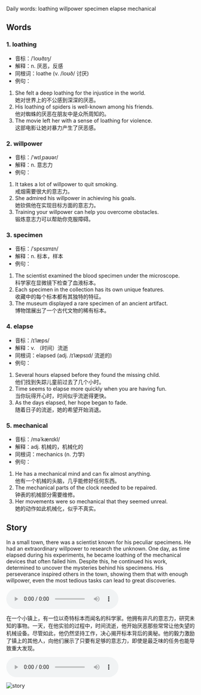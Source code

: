 Daily words: loathing willpower specimen elapse mechanical

## Words
### 1. loathing
- 音标：/ˈloʊðɪŋ/ <span style="cursor: pointer;" onclick="document.getElementById('audio-player-1').play()"><i class="fas fa-volume-up"></i></span>
<audio id="audio-player-1" src="https://files.dwong.top/words/loathing.mp3" style="display:none;"></audio>
- 解释：n. 厌恶，反感
- 同根词：loathe (v. /loʊð/ 讨厌)
- 例句：
1. She felt a deep loathing for the injustice in the world.  
她对世界上的不公感到深深的厌恶。  
2. His loathing of spiders is well-known among his friends.  
他对蜘蛛的厌恶在朋友中是众所周知的。  
3. The movie left her with a sense of loathing for violence.  
这部电影让她对暴力产生了厌恶感。

### 2. willpower
- 音标：/ˈwɪlˌpaʊər/ <span style="cursor: pointer;" onclick="document.getElementById('audio-player-2').play()"><i class="fas fa-volume-up"></i></span>
<audio id="audio-player-2" src="https://files.dwong.top/words/willpower.mp3" style="display:none;"></audio>
- 解释：n. 意志力
- 例句：
1. It takes a lot of willpower to quit smoking.  
戒烟需要很大的意志力。  
2. She admired his willpower in achieving his goals.  
她钦佩他在实现目标方面的意志力。  
3. Training your willpower can help you overcome obstacles.  
锻炼意志力可以帮助你克服障碍。

### 3. specimen
- 音标：/ˈspɛsɪmɪn/ <span style="cursor: pointer;" onclick="document.getElementById('audio-player-3').play()"><i class="fas fa-volume-up"></i></span>
<audio id="audio-player-3" src="https://files.dwong.top/words/specimen.mp3" style="display:none;"></audio>
- 解释：n. 标本，样本
- 例句：
1. The scientist examined the blood specimen under the microscope.  
科学家在显微镜下检查了血液标本。  
2. Each specimen in the collection has its own unique features.  
收藏中的每个标本都有其独特的特征。  
3. The museum displayed a rare specimen of an ancient artifact.  
博物馆展出了一个古代文物的稀有标本。

### 4. elapse
- 音标：/ɪˈlæps/ <span style="cursor: pointer;" onclick="document.getElementById('audio-player-4').play()"><i class="fas fa-volume-up"></i></span>
<audio id="audio-player-4" src="https://files.dwong.top/words/elapse.mp3" style="display:none;"></audio>
- 解释：v. （时间）流逝
- 同根词：elapsed (adj. /ɪˈlæpsɪd/ 流逝的)
- 例句：
1. Several hours elapsed before they found the missing child.  
他们找到失踪儿童前过去了几个小时。  
2. Time seems to elapse more quickly when you are having fun.  
当你玩得开心时，时间似乎流逝得更快。  
3. As the days elapsed, her hope began to fade.  
随着日子的流逝，她的希望开始消退。

### 5. mechanical
- 音标：/məˈkænɪkl/ <span style="cursor: pointer;" onclick="document.getElementById('audio-player-5').play()"><i class="fas fa-volume-up"></i></span>
<audio id="audio-player-5" src="https://files.dwong.top/words/mechanical.mp3" style="display:none;"></audio>
- 解释：adj. 机械的，机械化的
- 同根词：mechanics (n. 力学)
- 例句：
1. He has a mechanical mind and can fix almost anything.  
他有一个机械的头脑，几乎能修好任何东西。  
2. The mechanical parts of the clock needed to be repaired.  
钟表的机械部分需要维修。  
3. Her movements were so mechanical that they seemed unreal.  
她的动作如此机械化，似乎不真实。

## Story
In a small town, there was a scientist known for his peculiar specimens. He had an extraordinary willpower to research the unknown. One day, as time elapsed during his experiments, he became loathing of the mechanical devices that often failed him. Despite this, he continued his work, determined to uncover the mysteries behind his specimens. His perseverance inspired others in the town, showing them that with enough willpower, even the most tedious tasks can lead to great discoveries.

<audio controls>
  <source src="https://files.dwong.top/story/2024-10-06-english.mp3" type="audio/mpeg">
  你的浏览器不支持音频元素。
</audio>
  

在一个小镇上，有一位以奇特标本而闻名的科学家。他拥有非凡的意志力，研究未知的事物。一天，在他实验的过程中，时间流逝，他开始厌恶那些常常让他失望的机械设备。尽管如此，他仍然坚持工作，决心揭开标本背后的奥秘。他的毅力激励了镇上的其他人，向他们展示了只要有足够的意志力，即使是最乏味的任务也能导致重大发现。

<audio controls>
  <source src="https://files.dwong.top/story/2024-10-06-chinese.mp3" type="audio/mpeg">
  你的浏览器不支持音频元素。
</audio>
  

![story](https://files.dwong.top/images/2024-10-06.png)

